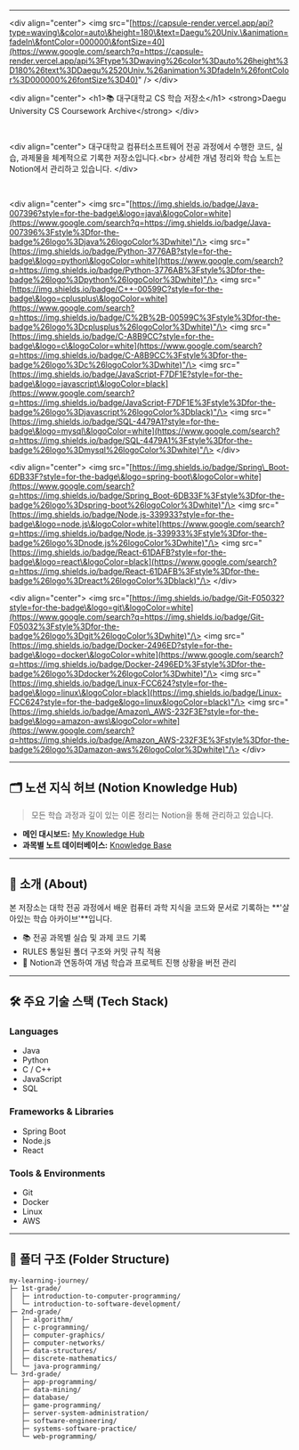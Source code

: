 -----

\<div align="center"\>
\<img src="[https://capsule-render.vercel.app/api?type=waving\&color=auto\&height=180\&text=Daegu%20Univ.\&animation=fadeIn\&fontColor=000000\&fontSize=40](https://www.google.com/search?q=https://capsule-render.vercel.app/api%3Ftype%3Dwaving%26color%3Dauto%26height%3D180%26text%3DDaegu%2520Univ.%26animation%3DfadeIn%26fontColor%3D000000%26fontSize%3D40)" /\>
\</div\>

\<div align="center"\>
\<h1\>📚 대구대학교 CS 학습 저장소\</h1\>
\<strong\>Daegu University CS Coursework Archive\</strong\>
\</div\>

<br>

\<div align="center"\>
대구대학교 컴퓨터소프트웨어 전공 과정에서 수행한 코드, 실습, 과제물을 체계적으로 기록한 저장소입니다.\<br\>
상세한 개념 정리와 학습 노트는 Notion에서 관리하고 있습니다.
\</div\>

<br>

\<div align="center"\>
\<img src="[https://img.shields.io/badge/Java-007396?style=for-the-badge\&logo=java\&logoColor=white](https://www.google.com/search?q=https://img.shields.io/badge/Java-007396%3Fstyle%3Dfor-the-badge%26logo%3Djava%26logoColor%3Dwhite)"/\>
\<img src="[https://img.shields.io/badge/Python-3776AB?style=for-the-badge\&logo=python\&logoColor=white](https://www.google.com/search?q=https://img.shields.io/badge/Python-3776AB%3Fstyle%3Dfor-the-badge%26logo%3Dpython%26logoColor%3Dwhite)"/\>
\<img src="[https://img.shields.io/badge/C++-00599C?style=for-the-badge\&logo=cplusplus\&logoColor=white](https://www.google.com/search?q=https://img.shields.io/badge/C%2B%2B-00599C%3Fstyle%3Dfor-the-badge%26logo%3Dcplusplus%26logoColor%3Dwhite)"/\>
\<img src="[https://img.shields.io/badge/C-A8B9CC?style=for-the-badge\&logo=c\&logoColor=white](https://www.google.com/search?q=https://img.shields.io/badge/C-A8B9CC%3Fstyle%3Dfor-the-badge%26logo%3Dc%26logoColor%3Dwhite)"/\>
\<img src="[https://img.shields.io/badge/JavaScript-F7DF1E?style=for-the-badge\&logo=javascript\&logoColor=black](https://www.google.com/search?q=https://img.shields.io/badge/JavaScript-F7DF1E%3Fstyle%3Dfor-the-badge%26logo%3Djavascript%26logoColor%3Dblack)"/\>
\<img src="[https://img.shields.io/badge/SQL-4479A1?style=for-the-badge\&logo=mysql\&logoColor=white](https://www.google.com/search?q=https://img.shields.io/badge/SQL-4479A1%3Fstyle%3Dfor-the-badge%26logo%3Dmysql%26logoColor%3Dwhite)"/\>
\</div\>

\<div align="center"\>
\<img src="[https://img.shields.io/badge/Spring\_Boot-6DB33F?style=for-the-badge\&logo=spring-boot\&logoColor=white](https://www.google.com/search?q=https://img.shields.io/badge/Spring_Boot-6DB33F%3Fstyle%3Dfor-the-badge%26logo%3Dspring-boot%26logoColor%3Dwhite)"/\>
\<img src="[https://img.shields.io/badge/Node.js-339933?style=for-the-badge\&logo=node.js\&logoColor=white](https://www.google.com/search?q=https://img.shields.io/badge/Node.js-339933%3Fstyle%3Dfor-the-badge%26logo%3Dnode.js%26logoColor%3Dwhite)"/\>
\<img src="[https://img.shields.io/badge/React-61DAFB?style=for-the-badge\&logo=react\&logoColor=black](https://www.google.com/search?q=https://img.shields.io/badge/React-61DAFB%3Fstyle%3Dfor-the-badge%26logo%3Dreact%26logoColor%3Dblack)"/\>
\</div\>

\<div align="center"\>
\<img src="[https://img.shields.io/badge/Git-F05032?style=for-the-badge\&logo=git\&logoColor=white](https://www.google.com/search?q=https://img.shields.io/badge/Git-F05032%3Fstyle%3Dfor-the-badge%26logo%3Dgit%26logoColor%3Dwhite)"/\>
\<img src="[https://img.shields.io/badge/Docker-2496ED?style=for-the-badge\&logo=docker\&logoColor=white](https://www.google.com/search?q=https://img.shields.io/badge/Docker-2496ED%3Fstyle%3Dfor-the-badge%26logo%3Ddocker%26logoColor%3Dwhite)"/\>
\<img src="[https://img.shields.io/badge/Linux-FCC624?style=for-the-badge\&logo=linux\&logoColor=black](https://img.shields.io/badge/Linux-FCC624?style=for-the-badge&logo=linux&logoColor=black)"/\>
\<img src="[https://img.shields.io/badge/Amazon\_AWS-232F3E?style=for-the-badge\&logo=amazon-aws\&logoColor=white](https://www.google.com/search?q=https://img.shields.io/badge/Amazon_AWS-232F3E%3Fstyle%3Dfor-the-badge%26logo%3Damazon-aws%26logoColor%3Dwhite)"/\>
\</div\>

-----

## 🗂️ 노션 지식 허브 (Notion Knowledge Hub)

> 모든 학습 과정과 깊이 있는 이론 정리는 Notion을 통해 관리하고 있습니다.

  - **메인 대시보드:** [My Knowledge Hub](https://www.notion.so/My-Knowledge-Hub-27772d9f979f80569662de9c2e49399d?pvs=21)
  - **과목별 노트 데이터베이스:** [Knowledge Base](https://www.notion.so/27772d9f979f8008bf02fd7de58885b4?pvs=21)

-----

## 👋 소개 (About)

본 저장소는 대학 전공 과정에서 배운 컴퓨터 과학 지식을 코드와 문서로 기록하는 \*\*'살아있는 학습 아카이브'\*\*입니다.

  - 📚 전공 과목별 실습 및 과제 코드 기록
  - RULES 통일된 폴더 구조와 커밋 규칙 적용
  - 🔗 Notion과 연동하여 개념 학습과 프로젝트 진행 상황을 버전 관리

-----

## 🛠️ 주요 기술 스택 (Tech Stack)

### Languages

  - Java
  - Python
  - C / C++
  - JavaScript
  - SQL

### Frameworks & Libraries

  - Spring Boot
  - Node.js
  - React

### Tools & Environments

  - Git
  - Docker
  - Linux
  - AWS

-----

## 📂 폴더 구조 (Folder Structure)

```
my-learning-journey/
├─ 1st-grade/
│  ├─ introduction-to-computer-programming/
│  └─ introduction-to-software-development/
├─ 2nd-grade/
│  ├─ algorithm/
│  ├─ c-programming/
│  ├─ computer-graphics/
│  ├─ computer-networks/
│  ├─ data-structures/
│  ├─ discrete-mathematics/
│  └─ java-programming/
└─ 3rd-grade/
   ├─ app-programming/
   ├─ data-mining/
   ├─ database/
   ├─ game-programming/
   ├─ server-system-administration/
   ├─ software-engineering/
   ├─ systems-software-practice/
   └─ web-programming/
```
